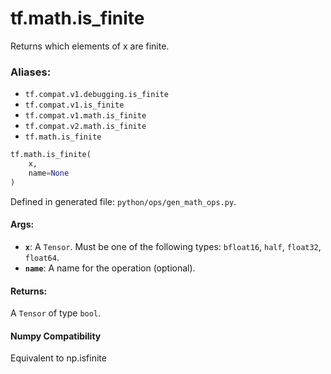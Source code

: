 <div itemscope itemtype="http://developers.google.com/ReferenceObject">
<meta itemprop="name" content="tf.math.is_finite" />
<meta itemprop="path" content="Stable" />
</div>

# tf.math.is_finite

Returns which elements of x are finite.

### Aliases:

* `tf.compat.v1.debugging.is_finite`
* `tf.compat.v1.is_finite`
* `tf.compat.v1.math.is_finite`
* `tf.compat.v2.math.is_finite`
* `tf.math.is_finite`

``` python
tf.math.is_finite(
    x,
    name=None
)
```



Defined in generated file: `python/ops/gen_math_ops.py`.

<!-- Placeholder for "Used in" -->



#### Args:


* <b>`x`</b>: A `Tensor`. Must be one of the following types: `bfloat16`, `half`, `float32`, `float64`.
* <b>`name`</b>: A name for the operation (optional).


#### Returns:

A `Tensor` of type `bool`.


#### Numpy Compatibility
Equivalent to np.isfinite

